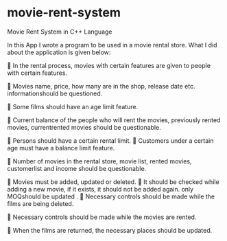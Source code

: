 # movie-rent-system
Movie Rent System in C++ Language

In this App I wrote a program to be used in a movie rental store. What I did about the application is given below: 

 In the rental process, movies with certain features are given to people with certain features. 

 Movies name, price, how many are in the shop, release date etc. informationshould be questioned. 

 Some films should have an age limit feature. 

 Current balance of the people who will rent the movies, previously rented movies, currentrented movies should be questionable. 

 Persons should have a certain rental limit.  Customers under a certain age must have a balance limit feature. 

 Number of movies in the rental store, movie list, rented movies, customerlist and income should be questionable. 

 Movies must be added, updated or deleted.  It should be checked while adding a new movie, if it exists, it should not be added again. only MOQshould be updated
.
 Necessary controls should be made while the films are being deleted.

 Necessary controls should be made while the movies are rented. 

 When the films are returned, the necessary places should be updated.
